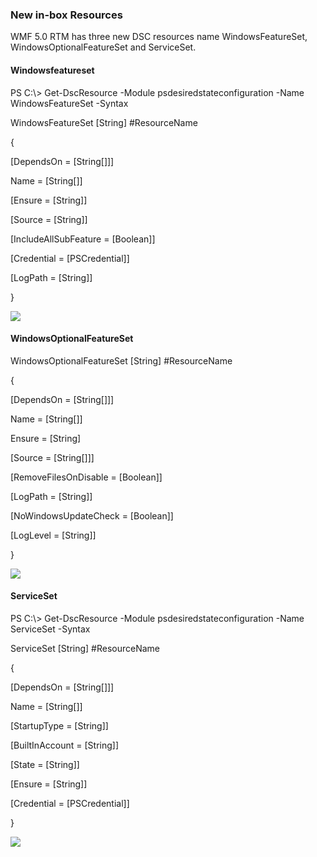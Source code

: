 ### New in-box Resources

WMF 5.0 RTM has three new DSC resources name WindowsFeatureSet, WindowsOptionalFeatureSet and ServiceSet.

#### Windowsfeatureset

PS C:\\&gt; Get-DscResource -Module psdesiredstateconfiguration -Name WindowsFeatureSet -Syntax

WindowsFeatureSet \[String\] \#ResourceName

{

\[DependsOn = \[String\[\]\]\]

Name = \[String\[\]\]

\[Ensure = \[String\]\]

\[Source = \[String\]\]

\[IncludeAllSubFeature = \[Boolean\]\]

\[Credential = \[PSCredential\]\]

\[LogPath = \[String\]\]

}

![](media/image11.png)

#### WindowsOptionalFeatureSet 

WindowsOptionalFeatureSet \[String\] \#ResourceName

{

\[DependsOn = \[String\[\]\]\]

Name = \[String\[\]\]

Ensure = \[String\]

\[Source = \[String\[\]\]\]

\[RemoveFilesOnDisable = \[Boolean\]\]

\[LogPath = \[String\]\]

\[NoWindowsUpdateCheck = \[Boolean\]\]

\[LogLevel = \[String\]\]

}

![](media/image12.png)

#### ServiceSet 

PS C:\\&gt; Get-DscResource -Module psdesiredstateconfiguration -Name ServiceSet -Syntax

ServiceSet \[String\] \#ResourceName

{

\[DependsOn = \[String\[\]\]\]

Name = \[String\[\]\]

\[StartupType = \[String\]\]

\[BuiltInAccount = \[String\]\]

\[State = \[String\]\]

\[Ensure = \[String\]\]

\[Credential = \[PSCredential\]\]

}

![](media/image13.png)